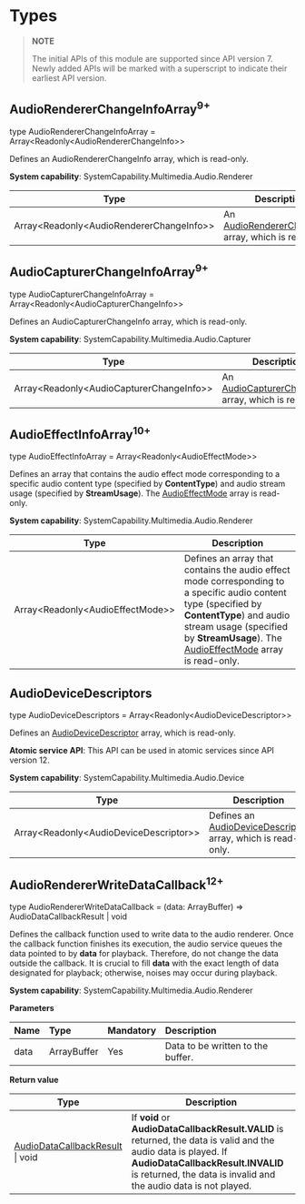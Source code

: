 # Types
<!--Kit: Audio Kit-->
<!--Subsystem: Multimedia-->
<!--Owner: @songshenke-->
<!--Designer: @caixuejiang; @hao-liangfei; @zhanganxiang-->
<!--Tester: @Filger-->
<!--Adviser: @zengyawen-->

> **NOTE**
>
> The initial APIs of this module are supported since API version 7. Newly added APIs will be marked with a superscript to indicate their earliest API version.

## AudioRendererChangeInfoArray<sup>9+</sup>

type AudioRendererChangeInfoArray = Array&lt;Readonly&lt;AudioRendererChangeInfo&gt;&gt;

Defines an AudioRendererChangeInfo array, which is read-only.

**System capability**: SystemCapability.Multimedia.Audio.Renderer

| Type     | Description                                                           |
|---------|---------------------------------------------------------------|
| Array&lt;Readonly&lt;AudioRendererChangeInfo&gt;&gt; | An [AudioRendererChangeInfo](arkts-apis-audio-i.md#audiorendererchangeinfo9) array, which is read-only.|


## AudioCapturerChangeInfoArray<sup>9+</sup>

type AudioCapturerChangeInfoArray = Array&lt;Readonly&lt;AudioCapturerChangeInfo&gt;&gt;

Defines an AudioCapturerChangeInfo array, which is read-only.

**System capability**: SystemCapability.Multimedia.Audio.Capturer

| Type     | Description                                                             |
|---------|-----------------------------------------------------------------|
| Array&lt;Readonly&lt;AudioCapturerChangeInfo&gt;&gt; | An [AudioCapturerChangeInfo](arkts-apis-audio-i.md#audiocapturerchangeinfo9) array, which is read-only.|


## AudioEffectInfoArray<sup>10+</sup>

type AudioEffectInfoArray = Array&lt;Readonly&lt;AudioEffectMode&gt;&gt;

Defines an array that contains the audio effect mode corresponding to a specific audio content type (specified by **ContentType**) and audio stream usage (specified by **StreamUsage**). The [AudioEffectMode](arkts-apis-audio-e.md#audioeffectmode10) array is read-only.

**System capability**: SystemCapability.Multimedia.Audio.Renderer

| Type     | Description                                                           |
|---------|---------------------------------------------------------------|
| Array&lt;Readonly&lt;AudioEffectMode&gt;&gt; | Defines an array that contains the audio effect mode corresponding to a specific audio content type (specified by **ContentType**) and audio stream usage (specified by **StreamUsage**). The [AudioEffectMode](arkts-apis-audio-e.md#audioeffectmode10) array is read-only.|

## AudioDeviceDescriptors

type AudioDeviceDescriptors = Array&lt;Readonly&lt;AudioDeviceDescriptor&gt;&gt;

Defines an [AudioDeviceDescriptor](arkts-apis-audio-i.md#audiodevicedescriptor) array, which is read-only.

**Atomic service API**: This API can be used in atomic services since API version 12.

**System capability**: SystemCapability.Multimedia.Audio.Device

| Type     | Description                                                           |
|---------|---------------------------------------------------------------|
| Array&lt;Readonly&lt;AudioDeviceDescriptor&gt;&gt; | Defines an [AudioDeviceDescriptor](arkts-apis-audio-i.md#audiodevicedescriptor) array, which is read-only.|


## AudioRendererWriteDataCallback<sup>12+</sup>

type AudioRendererWriteDataCallback = (data: ArrayBuffer) => AudioDataCallbackResult | void

Defines the callback function used to write data to the audio renderer. Once the callback function finishes its execution, the audio service queues the data pointed to by **data** for playback. Therefore, do not change the data outside the callback. It is crucial to fill **data** with the exact length of data designated for playback; otherwise, noises may occur during playback.

**System capability**: SystemCapability.Multimedia.Audio.Renderer

**Parameters**

| Name         | Type     |Mandatory  | Description        |
| :--------------| :--------| :----- | :------------ |
| data           | ArrayBuffer  | Yes| Data to be written to the buffer.|

**Return value**

| Type                                                          | Description                                                                                                         |
|--------------------------------------------------------------|-------------------------------------------------------------------------------------------------------------|
| [AudioDataCallbackResult](arkts-apis-audio-e.md#audiodatacallbackresult12) \| void | If **void** or **AudioDataCallbackResult.VALID** is returned, the data is valid and the audio data is played. If **AudioDataCallbackResult.INVALID** is returned, the data is invalid and the audio data is not played.|
